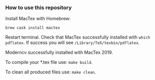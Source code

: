 ### How to use this repository

Install MacTex with Homebrew:

`brew cask install mactex`

Restart terminal. 
Check that MacTex successfully installed with `which pdflatex`.
If success you will see `/Library/TeX/texbin/pdflatex`.

Moderncv successfully installed with MacTex 2019.

To compile your *.tex file use: `make build`.

To clean all produced files use: `make clean`.

